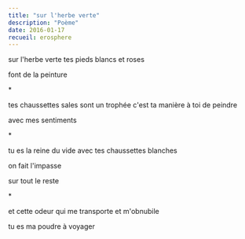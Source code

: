 ```yaml
---
title: "sur l'herbe verte"
description: "Poème"
date: 2016-01-17
recueil: erosphere
---
```


sur l'herbe verte
tes pieds blancs et roses

font de la peinture

\*

tes chaussettes sales sont un trophée
c'est ta manière à toi de peindre

avec mes sentiments

\*

tu es la reine du vide
avec tes chaussettes blanches

on fait l'impasse

sur tout le reste

\*

et cette odeur qui me transporte
et m'obnubile

tu es ma poudre à voyager

